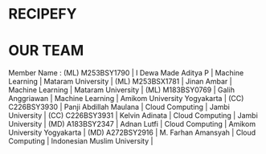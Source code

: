 # RECIPEFY


# OUR TEAM
Member Name :
(ML) M253BSY1790 | I Dewa Made Aditya P | Machine Learning | Mataram University |
(ML) M253BSX1781 | Jinan Ambar | Machine Learning | Mataram University |
(ML) M183BSY0769 | Galih Anggriawan | Machine Learning | Amikom University Yogyakarta |
(CC) C226BSY3930 | Panji Abdillah Maulana | Cloud Computing | Jambi University |
(CC) C226BSY3931 | Kelvin Adinata | Cloud Computing | Jambi University |
(MD) A183BSY2347 | Adnan Lutfi | Cloud Computing | Amikom University Yogyakarta |
(MD) A272BSY2916 | M. Farhan Amansyah | Cloud Computing | Indonesian Muslim University |
